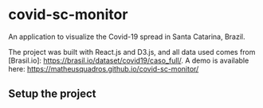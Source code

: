 # covid-sc-monitor

An application to visualize the Covid-19 spread in Santa Catarina, Brazil.


The project was built with React.js and D3.js, and all data used comes from [Brasil.io]: https://brasil.io/dataset/covid19/caso_full/.
A demo is available here: https://matheusquadros.github.io/covid-sc-monitor/

## Setup the project



